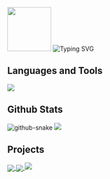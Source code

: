 <p>
    <a>
        <img width="100" src="https://s1.vika.cn/space/2023/11/08/5991db9f3a50433bb1147ab51eebceb8">
    </a>
    <a>
        <img src="https://readme-typing-svg.demolab.com?font=Forte&size=26&duration=3000&pause=1000&color=EF99B8&vCenter=true&repeat=false&width=220&lines=Hi" alt="Typing SVG" />
    </a>
</p>

<h2>Languages and Tools</h2>
<img src="https://skillicons.dev/icons?i=c,cpp,cmake,js,py,java,git,vim,github,gitlab,godot,linux,docker,md,mysql,visualstudio,vscode">

<h2>Github Stats</h2>
<!-- 贪吃蛇 -->
<picture>
    <source media="(prefers-color-scheme: dark)" srcset="https://cdn.jsdelivr.net/gh/WhiteCells/WhiteCells/profile-snake-contrib/github-contribution-grid-snake-dark.svg" />
    <source media="(prefers-color-scheme: light)" srcset="https://cdn.jsdelivr.net/gh/WhiteCells/WhiteCells/profile-snake-contrib/github-contribution-grid-snake.svg" />
    <img alt="github-snake" src="https://cdn.jsdelivr.net/gh/WhiteCells/WhiteCells/profile-snake-contrib/github-contribution-grid-snake-dark.svg" />
</picture>

<!--语言使用-->
<img src="https://github-readme-jade.vercel.app/api/top-langs/?username=WhiteCells&langs_count=8&show_icons=true&bg_color=00000000&theme=bear&hide=batchfile,html&hide_border=true">

<!-- github 提交等状态 -->
<!-- <img src="https://github-readme-jade.vercel.app/api?username=WhiteCells&show_icons=true&bg_color=00000000&theme=bear&hide_border=true"> -->

<h2>Projects</h2>
<!--横向仓库  -->
<a href="https://github.com/WhiteCells/docs">
    <img align="center" src="https://github-readme-jade.vercel.app/api/pin/?username=WhiteCells&repo=docs&bg_color=00000000&theme=bear&hide_border=true" />
</a>

<a href="https://github.com/WhiteCells/hello-cmake">
    <img align="center" src="https://github-readme-jade.vercel.app/api/pin/?username=WhiteCells&repo=hello-cmake&bg_color=00000000&theme=bear&hide_border=true" />
</a>

<!-- 浏览统计 -->
<img src="https://moe-counter.glitch.me/get/@WhiteCells?theme=rule34">
